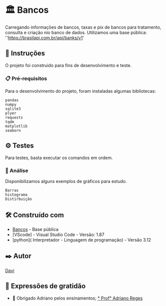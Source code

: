# 🏛 Bancos

Carregando informações de bancos, taxas e pix de bancos para tratamento, consulta e criação nio banco de dados. 
Utilizamos uma base pública: ''https://brasilapi.com.br/api/banks/v1'

## 🎯 Instruções

O projeto foi construido para fins de desenvolvimento e teste.

### 📋 Pré-requisitos

Para o desenvolvimento do projeto, foram instaladas algumas bibliotecas: 

```
pandas
numpy
sqlite3
plyer
requests
tqdm
matplotlib 
seaborn 
```

## ⚙️ Testes

Para testes, basta executar os comandos em ordem.

### 🔩 Análise

Disponibilizamos alguns exemplos de gráficos para estudo.

```
Barras
histograma
Distirbuição

```

## 🛠️ Construído com

* [Bancos]('https://brasilapi.com.br/api/banks/v1) - Base pública
* [VScode] - Visual Studio Code - Versão: 1.87
* [python]( Interpretador - Linguagem de programação) - Versão 3.12

## ✒️ Autor

[Davi](https://github.com/DaviZeferino)

## 🎁 Expressões de gratidão

* 🍺 Obrigado Adriano pelos ensinamentos;
[* Prof° Adriano Reges](https://github.com/AdrianoReges)

